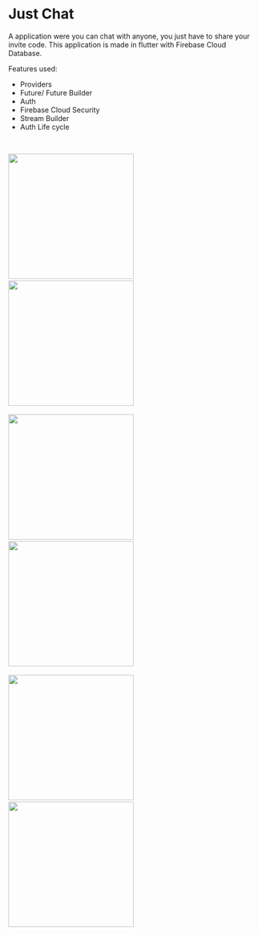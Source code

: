 # Just Chat

A application were you can chat with anyone, you just have to share your invite code. This application is made in flutter with Firebase Cloud Database.

Features used:
* Providers
* Future/ Future Builder
* Auth
* Firebase Cloud Security
* Stream Builder
* Auth Life cycle
<br>

<p float="left">
<img src="https://user-images.githubusercontent.com/31320274/90418534-db95c100-e0d2-11ea-9f50-02e82ce240df.jpeg" width="250">
 &emsp;&emsp;&emsp;
<img src="https://user-images.githubusercontent.com/31320274/90421966-cc654200-e0d7-11ea-84df-ad2e62b28a33.jpeg" width="250">
 <br>
 <br>
<img src="https://user-images.githubusercontent.com/31320274/90421974-ce2f0580-e0d7-11ea-898d-cca4163f23fd.jpeg" width="250">
 &emsp;&emsp;&emsp;
<img src="https://user-images.githubusercontent.com/31320274/90421979-cf603280-e0d7-11ea-8ea3-957b82eee0b4.jpeg" width="250">
  <br><br>
<img src="https://user-images.githubusercontent.com/31320274/90421983-cf603280-e0d7-11ea-8a17-3cfbf61f04ff.jpeg" width="250">
 &emsp;&emsp;&emsp;
<img src="https://user-images.githubusercontent.com/31320274/90421985-cff8c900-e0d7-11ea-8346-1c504457d0b5.jpeg" width="250">
</p>

